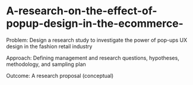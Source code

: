 # A-research-on-the-effect-of-popup-design-in-the-ecommerce-

Problem: Design a research study to investigate the power of pop-ups UX design in the fashion retail industry 

Approach: Defining management and research questions, hypotheses, methodology, and sampling plan 

Outcome: A research proposal (conceptual) 
